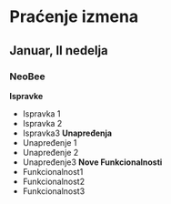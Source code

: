 # Praćenje izmena
## Januar, II nedelja
### NeoBee
**Ispravke**
- Ispravka 1
- Ispravka 2
- Ispravka3
**Unapređenja**
- Unapređenje 1
- Unapređenje 2
- Unapređenje3
**Nove Funkcionalnosti**
- Funkcionalnost1
- Funkcionalnost2
- Funkcionalnost3
